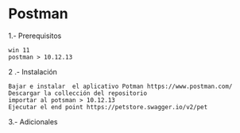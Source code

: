 # Postman

1.- Prerequisitos

    win 11 
    postman > 10.12.13
    
2 .- Instalación
    
    Bajar e instalar  el aplicativo Potman https://www.postman.com/
    Descargar la collección del repositorio
    importar al potsman > 10.12.13
    Ejecutar el end point https://petstore.swagger.io/v2/pet
    
3.- Adicionales

